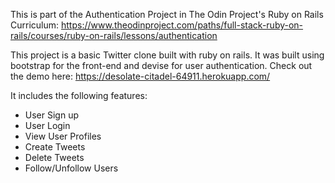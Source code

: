 This is part of the Authentication Project in The Odin Project's Ruby on Rails Curriculum: https://www.theodinproject.com/paths/full-stack-ruby-on-rails/courses/ruby-on-rails/lessons/authentication

This project is a basic Twitter clone built with ruby on rails.
It was built using bootstrap for the front-end and devise for user authentication.
Check out the demo here: https://desolate-citadel-64911.herokuapp.com/

It includes the following features:
 - User Sign up
 - User Login
 - View User Profiles
 - Create Tweets
 - Delete Tweets
 - Follow/Unfollow Users
